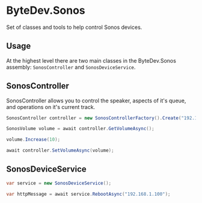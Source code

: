# ByteDev.Sonos

Set of classes and tools to help control Sonos devices.

## Usage

At the highest level there are two main classes in the ByteDev.Sonos assembly: `SonosController` and `SonosDeviceService`.

## SonosController

SonosController allows you to control the speaker, aspects of it's queue, and operations on it's current track.

```csharp
SonosController controller = new SonosControllerFactory().Create("192.168.1.100");

SonosVolume volume = await controller.GetVolumeAsync();

volume.Increase(10);

await controller.SetVolumeAsync(volume);
```

## SonosDeviceService

```csharp
var service = new SonosDeviceService();

var httpMessage = await service.RebootAsync("192.168.1.100");
```
